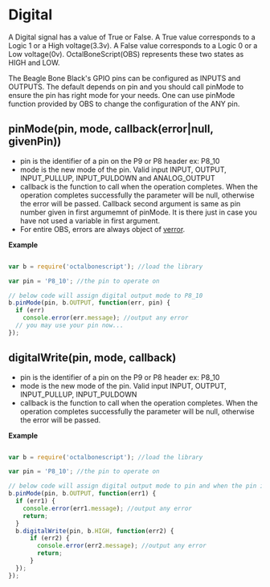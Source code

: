 Digital
=======

A Digital signal has a value of True or False. 
A True value corresponds to a Logic 1 or a High voltage(3.3v). 
A False value corresponds to a Logic 0 or a Low voltage(0v).
OctalBoneScript(OBS) represents these two states as HIGH and LOW.

The Beagle Bone Black's GPIO pins can be configured as INPUTS and OUTPUTS. The default depends on pin and you should call pinMode to ensure the pin has right mode for your needs. 
One can use pinMode function provided by OBS to change the configuration of the ANY pin.

## pinMode(pin, mode, callback(error|null, givenPin))
- pin is the identifier of a pin on the P9 or P8 header ex: P8_10
- mode is the new mode of the pin. Valid input INPUT, OUTPUT, INPUT_PULLUP, INPUT_PULDOWN and ANALOG_OUTPUT
- callback is the function to call when the operation completes. When the operation completes successfully the parameter will be null, otherwise the error will be passed. Callback second argument is same as pin number given in first argumemnt of pinMode. It is there just in case you have not used a variable in first argument.
- For entire OBS, errors are always object of [verror](https://www.npmjs.com/package/verror).

**Example**
```javascript

var b = require('octalbonescript'); //load the library

var pin = 'P8_10'; //the pin to operate on

// below code will assign digital output mode to P8_10
b.pinMode(pin, b.OUTPUT, function(err, pin) {
  if (err) 
    console.error(err.message); //output any error
  // you may use your pin now...
});
```

## digitalWrite(pin, mode, callback)
- pin is the identifier of a pin on the P9 or P8 header ex: P8_10
- mode is the new mode of the pin. Valid input INPUT, OUTPUT, INPUT_PULLUP, INPUT_PULDOWN
- callback is the function to call when the operation completes. When the operation completes successfully the parameter will be null, otherwise the error will be passed. 

**Example**
```javascript

var b = require('octalbonescript'); //load the library

var pin = 'P8_10'; //the pin to operate on

// below code will assign digital output mode to pin and when the pin is ready, it will put it in HIGH state.
b.pinMode(pin, b.OUTPUT, function(err1) {
  if (err1) {
    console.error(err1.message); //output any error
    return;
  }
  b.digitalWrite(pin, b.HIGH, function(err2) {
      if (err2) {
        console.error(err2.message); //output any error
        return;
      }
  });
});

  
